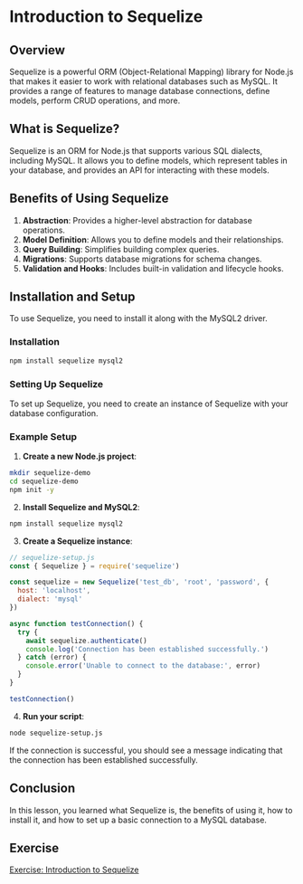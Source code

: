 # Introduction to Sequelize

## Overview

Sequelize is a powerful ORM (Object-Relational Mapping) library for Node.js that makes it easier to work with relational databases such as MySQL. It provides a range of features to manage database connections, define models, perform CRUD operations, and more.

## What is Sequelize?

Sequelize is an ORM for Node.js that supports various SQL dialects, including MySQL. It allows you to define models, which represent tables in your database, and provides an API for interacting with these models.

## Benefits of Using Sequelize

1. **Abstraction**: Provides a higher-level abstraction for database operations.
2. **Model Definition**: Allows you to define models and their relationships.
3. **Query Building**: Simplifies building complex queries.
4. **Migrations**: Supports database migrations for schema changes.
5. **Validation and Hooks**: Includes built-in validation and lifecycle hooks.

## Installation and Setup

To use Sequelize, you need to install it along with the MySQL2 driver.

### Installation

```bash
npm install sequelize mysql2
```

### Setting Up Sequelize

To set up Sequelize, you need to create an instance of Sequelize with your database configuration.

### Example Setup

1. **Create a new Node.js project**:

```bash
mkdir sequelize-demo
cd sequelize-demo
npm init -y
```

2. **Install Sequelize and MySQL2**:

```bash
npm install sequelize mysql2
```

3. **Create a Sequelize instance**:

```javascript
// sequelize-setup.js
const { Sequelize } = require('sequelize')

const sequelize = new Sequelize('test_db', 'root', 'password', {
  host: 'localhost',
  dialect: 'mysql'
})

async function testConnection() {
  try {
    await sequelize.authenticate()
    console.log('Connection has been established successfully.')
  } catch (error) {
    console.error('Unable to connect to the database:', error)
  }
}

testConnection()
```

4. **Run your script**:

```bash
node sequelize-setup.js
```

If the connection is successful, you should see a message indicating that the connection has been established successfully.

## Conclusion

In this lesson, you learned what Sequelize is, the benefits of using it, how to install it, and how to set up a basic connection to a MySQL database. 

## Exercise

[Exercise: Introduction to Sequelize](exercise.md)
